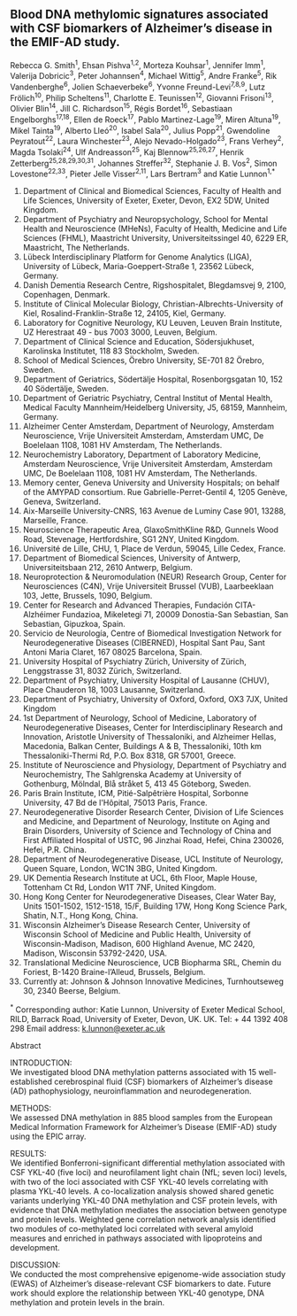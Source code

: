 ## Blood DNA methylomic signatures associated with CSF biomarkers of Alzheimer’s disease in the EMIF-AD study.

Rebecca G. Smith<sup>1</sup>, Ehsan Pishva<sup>1,2</sup>, Morteza Kouhsar<sup>1</sup>, Jennifer Imm<sup>1</sup>, Valerija Dobricic<sup>3</sup>, Peter Johannsen<sup>4</sup>, Michael Wittig<sup>5</sup>, Andre Franke<sup>5</sup>, Rik Vandenberghe<sup>6</sup>, Jolien Schaeverbeke<sup>6</sup>, Yvonne Freund-Levi<sup>7,8,9</sup>, Lutz Frölich<sup>10</sup>, Philip Scheltens<sup>11</sup>, Charlotte E. Teunissen<sup>12</sup>, Giovanni Frisoni<sup>13</sup>, Olivier Blin<sup>14</sup>, Jill C. Richardson<sup>15</sup>, Régis Bordet<sup>16</sup>, Sebastiaan Engelborghs<sup>17,18</sup>, Ellen de Roeck<sup>17</sup>, Pablo Martinez-Lage<sup>19</sup>, Miren Altuna<sup>19</sup>, Mikel Tainta<sup>19</sup>, Alberto Lleó<sup>20</sup>, Isabel Sala<sup>20</sup>, Julius Popp<sup>21</sup>, Gwendoline Peyratout<sup>22</sup>, Laura Winchester<sup>23</sup>, Alejo Nevado-Holgado<sup>23</sup>, Frans Verhey<sup>2</sup>, Magda Tsolaki<sup>24</sup>, Ulf Andreasson<sup>25</sup>, Kaj Blennow<sup>25,26,27</sup>, Henrik Zetterberg<sup>25,28,29,30,31</sup>, Johannes Streffer<sup>32</sup>, Stephanie J. B. Vos<sup>2</sup>, Simon Lovestone<sup>22,33</sup>, Pieter Jelle Visser<sup>2,11</sup>, Lars Bertram<sup>3</sup> and Katie Lunnon<sup>1,*</sup>

<ol>
<li>Department of Clinical and Biomedical Sciences, Faculty of Health and Life Sciences, University of Exeter, Exeter, Devon, EX2 5DW, United Kingdom. </li>
<li>Department of Psychiatry and Neuropsychology, School for Mental Health and Neuroscience (MHeNs), Faculty of Health, Medicine and Life Sciences (FHML), Maastricht University, Universiteitssingel 40, 6229 ER, Maastricht, The Netherlands.</li>
<li>Lübeck Interdisciplinary Platform for Genome Analytics (LIGA), University of Lübeck, Maria-Goeppert-Straße 1, 23562 Lübeck, Germany.</li>
<li>Danish Dementia Research Centre, Rigshospitalet, Blegdamsvej 9, 2100, Copenhagen, Denmark.</li>
<li>Institute of Clinical Molecular Biology, Christian-Albrechts-University of Kiel, Rosalind-Franklin-Straße 12, 24105, Kiel, Germany.</li>
<li>Laboratory for Cognitive Neurology, KU Leuven, Leuven Brain Institute, UZ Herestraat 49 - bus 7003 3000, Leuven, Belgium.</li>
<li>Department of Clinical Science and Education, Södersjukhuset, Karolinska Institutet, 118 83 Stockholm, Sweden.</li>
<li>School of Medical Sciences, Örebro University, SE-701 82 Örebro, Sweden.</li>
<li>Department of Geriatrics, Södertälje Hospital, Rosenborgsgatan 10, 152 40 Södertälje, Sweden.</li>
<li>Department of Geriatric Psychiatry, Central Institut of Mental Health, Medical Faculty Mannheim/Heidelberg University, J5, 68159, Mannheim, Germany.</li>
<li>Alzheimer Center Amsterdam, Department of Neurology, Amsterdam Neuroscience, Vrije Universiteit Amsterdam, Amsterdam UMC, De Boelelaan 1108, 1081 HV Amsterdam, The Netherlands.</li>
<li>Neurochemistry Laboratory, Department of Laboratory Medicine, Amsterdam Neuroscience, Vrije Universiteit Amsterdam, Amsterdam UMC, De Boelelaan 1108, 1081 HV Amsterdam, The Netherlands. </li>
<li>Memory center, Geneva University and University Hospitals; on behalf of the AMYPAD consortium. Rue Gabrielle-Perret-Gentil 4, 1205 Genève, Geneva, Switzerland.</li>
<li>Aix-Marseille University-CNRS, 163 Avenue de Luminy Case 901, 13288, Marseille, France.</li>
<li>Neuroscience Therapeutic Area, GlaxoSmithKline R&D, Gunnels Wood Road, Stevenage, Hertfordshire, SG1 2NY, United Kingdom.</li>
<li>Université de Lille, CHU, 1, Place de Verdun, 59045, Lille Cedex, France.</li>
<li>Department of Biomedical Sciences, University of Antwerp, Universiteitsbaan 212, 2610 Antwerp, Belgium.</li>
<li>Neuroprotection & Neuromodulation (NEUR) Research Group, Center for Neurosciences (C4N), Vrije Universiteit Brussel (VUB), Laarbeeklaan 103, Jette, Brussels, 1090, Belgium. </li>
<li>Center for Research and Advanced Therapies, Fundación CITA-Alzhéimer Fundazioa, Mikeletegi 71, 20009 Donostia-San Sebastian, San Sebastian, Gipuzkoa, Spain.</li>
<li>Servicio de Neurología, Centre of Biomedical Investigation Network for Neurodegenerative Diseases (CIBERNED), Hospital Sant Pau, Sant Antoni Maria Claret, 167 08025 Barcelona, Spain.</li>
<li>University Hospital of Psychiatry Zürich, University of Zürich, Lenggstrasse 31, 8032 Zürich, Switzerland.</li>
<li>Department of Psychiatry, University Hospital of Lausanne (CHUV), Place Chauderon 18, 1003 Lausanne, Switzerland.</li>
<li>Department of Psychiatry, University of Oxford, Oxford, OX3 7JX, United Kingdom</li>
<li>1st Department of Neurology, School of Medicine, Laboratory of Neurodegenerative Diseases, Center for Interdisciplinary Research and Innovation, Aristotle University of Thessaloniki, and Alzheimer Hellas, Macedonia, Balkan Center, Buildings A & B, Thessaloniki, 10th km Thessaloniki-Thermi Rd, P.O. Box 8318, GR 57001, Greece.</li>
<li>Institute of Neuroscience and Physiology, Department of Psychiatry and Neurochemistry, The Sahlgrenska Academy at University of Gothenburg, Mölndal, Blå stråket 5, 413 45 Göteborg, Sweden.</li>
<li>Paris Brain Institute, ICM, Pitié-Salpêtrière Hospital, Sorbonne University, 47 Bd de l'Hôpital, 75013 Paris, France.</li>
<li>Neurodegenerative Disorder Research Center, Division of Life Sciences and Medicine, and Department of Neurology, Institute on Aging and Brain Disorders, University of Science and Technology of China and First Affiliated Hospital of USTC, 96 Jinzhai Road, Hefei, China 230026, Hefei, P.R. China.</li>
<li>Department of Neurodegenerative Disease, UCL Institute of Neurology, Queen Square, London, WC1N 3BG, United Kingdom. </li>
<li>UK Dementia Research Institute at UCL, 6th Floor, Maple House, Tottenham Ct Rd, London W1T 7NF, United Kingdom.</li>
<li>Hong Kong Center for Neurodegenerative Diseases, Clear Water Bay, Units 1501-1502, 1512-1518, 15/F, Building 17W, Hong Kong Science Park, Shatin, N.T., Hong Kong, China.</li>
<li>Wisconsin Alzheimer’s Disease Research Center, University of Wisconsin School of Medicine and Public Health, University of Wisconsin-Madison, Madison, 600 Highland Avenue, MC 2420, Madison, Wisconsin 53792-2420, USA.</li>
<li>Translational Medicine Neuroscience, UCB Biopharma SRL, Chemin du Foriest, B-1420 Braine-l’Alleud, Brussels, Belgium.</li>
<li>Currently at: Johnson & Johnson Innovative Medicines, Turnhoutseweg 30, 2340 Beerse, Belgium.</li>

</ol>
  
<sup>*</sup> Corresponding author: Katie Lunnon, University of Exeter Medical School, RILD, Barrack Road, University of Exeter, Devon, UK. UK. Tel: + 44 1392 408 298 Email address: k.lunnon@exeter.ac.uk

<p><B></B>Abstract</p></p>
<p>INTRODUCTION: 
<br>We investigated blood DNA methylation patterns associated with 15 well-established cerebrospinal fluid (CSF) biomarkers of Alzheimer’s disease (AD) pathophysiology, neuroinflammation and neurodegeneration.</p> 
<p>METHODS:
<br>We assessed DNA methylation in 885 blood samples from the European Medical Information Framework for Alzheimer’s Disease (EMIF-AD) study using the EPIC array.</p>  
<p>RESULTS:
<br>We identified Bonferroni-significant differential methylation associated with CSF YKL-40 (five loci) and neurofilament light chain (NfL; seven loci) levels, with two of the loci associated with CSF YKL-40 levels correlating with plasma YKL-40 levels. A co-localization analysis showed shared genetic variants underlying YKL-40 DNA methylation and CSF protein levels, with evidence that DNA methylation mediates the association between genotype and protein levels. Weighted gene correlation network analysis identified two modules of co-methylated loci correlated with several amyloid measures and enriched in pathways associated with lipoproteins and development.</p> 
<p>DISCUSSION:
<br>We conducted the most comprehensive epigenome-wide association study (EWAS) of Alzheimer’s disease-relevant CSF biomarkers to date. Future work should explore the relationship between YKL-40 genotype, DNA methylation and protein levels in the brain.</p> 

